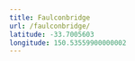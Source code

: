 ```yaml
---
title: Faulconbridge
url: /faulconbridge/
latitude: -33.7005603
longitude: 150.53559900000002
---
```

